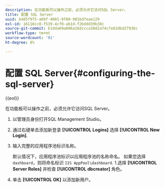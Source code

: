 ```yaml
---
description: 在功能板可以操作之前，必须允许它访问SQL Server。
title: 配置 SQL Server
uuid: bdd5f9f5-a69f-4001-9f80-901bd7eae129
exl-id: 16116cc8-f539-4cf0-ab1d-f2bddd39b38c
source-git-commit: b1dda69a606a16dccca30d2a74c7e63dbd27936c
workflow-type: tm+mt
source-wordcount: '91'
ht-degree: 8%

---
```


# 配置 SQL Server{#configuring-the-sql-server}

{{eol}}

在功能板可以操作之前，必须允许它访问SQL Server。

1. 以管理员身份打开SQL Management Studio。
1. 通过右键单击添加新登录 **[!UICONTROL Logins]** 选择 **[!UICONTROL New Login]**.
1. 输入完整的应用程序池标识名称。

   默认情况下，应用程序池标识以应用程序池的名称命名。 如果您选择 `dashboard`，则将命名标识 `IIS AppPool\dashboard`. 1.选择 **[!UICONTROL Server Roles]** 并检查 **[!UICONTROL dbcreator]** 角色。
1. 单击 **[!UICONTROL OK]** 以添加新用户。
